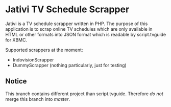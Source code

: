 Jativi TV Schedule Scrapper
============================

Jativi is a TV schedule scrapper written in PHP. The purpose of this 
application is to scrap online TV schedules which are only available in 
HTML or other formats into JSON format which is readable by script.tvguide 
for XBMC.

Supported scrappers at the moment:
- IndovisionScrapper
- DummyScrapper (nothing particularly, just for testing)

Notice
-------

This branch contains different project than script.tvguide. Therefore 
*do not* merge this branch into *master*.
